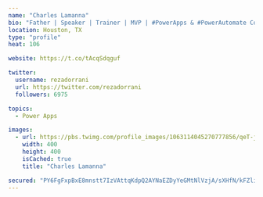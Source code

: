 ```yaml
---
name: "Charles Lamanna"
bio: "Father | Speaker | Trainer | MVP | #PowerApps & #PowerAutomate Community Super User | YouTuber Right-pointing triangle http://youtube.com/c/rezadorrani | Learn - Share - Clockwise rightwards and leftwards open circle arrows"
location: Houston, TX
type: "profile"
heat: 106

website: https://t.co/tAcqSdqguf

twitter:
  username: rezadorrani
  url: https://twitter.com/rezadorrani
  followers: 6975

topics:
  - Power Apps

images:
  - url: https://pbs.twimg.com/profile_images/1063114045270777856/qeT-jpWr_400x400.jpg
    width: 400
    height: 400
    isCached: true
    title: "Charles Lamanna"

secured: "PY6FgFxpBxE8mnstt7IzVAttqKdpQ2AYNaEZDyYeGMtNlVzjA/sXHfN/kFZli2pVJaiU2u2tY/SnSQPQYhbCNzOA70IYG0aQ2eaubK4Hi/UAjbmc0Bj6X135juGI4CZIGCJJmN/xfHzmAhjmRsNolKPHIHsS29TTorwVbDfpyfyRKEQ2IrC2QZmIyEWHVSZbVn6nvisv5GnY/dRFIDA2xFUr3dsI6hrDjbb4VWb1HGci4m27CXHFqNadbgzOEwDJqULX2U7ACjPc4Vib0VUhveYAUVJ4qoM4s1ZrL9rR3FgRCMzG4wKh/koEv/WeyRR0g1CVKEileKNwwwDPooXQtoEzCtHRkuXUbd27NIsMMpy26x4H3ZJlTeKGpUwMIVUjTiSx6RRB/e0rMAWo6kHGCTSOrOpTSoXC4KeryUe7xtE=;8spmAPFDOcc3BcPoWDkrig=="
---
```


